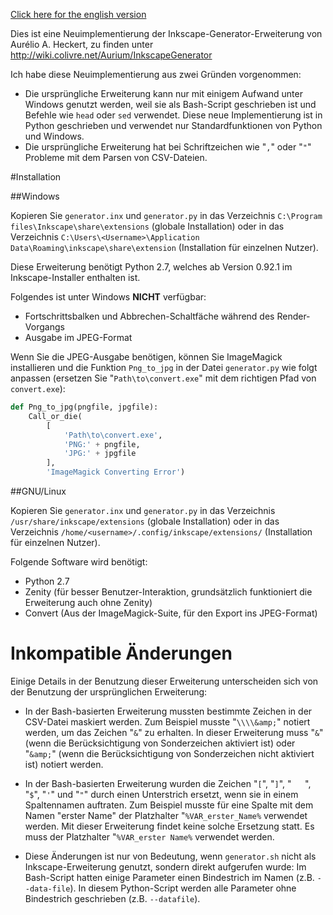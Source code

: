 [Click here for the english version](README.md)

Dies ist eine Neuimplementierung der Inkscape-Generator-Erweiterung von Aurélio
A. Heckert, zu finden unter <http://wiki.colivre.net/Aurium/InkscapeGenerator>

Ich habe diese Neuimplementierung aus zwei Gründen vorgenommen:

* Die ursprüngliche Erweiterung kann nur mit einigem Aufwand unter Windows
genutzt werden, weil sie als Bash-Script geschrieben ist und Befehle wie `head`
oder `sed` verwendet. Diese neue Implementierung ist in Python geschrieben und
verwendet nur Standardfunktionen von Python und Windows.
* Die ursprüngliche Erweiterung hat bei Schriftzeichen wie "`,`" oder "`"`"
Probleme mit dem Parsen von CSV-Dateien.

#Installation

##Windows

Kopieren Sie `generator.inx` und `generator.py` in das Verzeichnis
`C:\Program files\Inkscape\share\extensions`
(globale Installation) oder in das Verzeichnis
`C:\Users\<Username>\Application Data\Roaming\inkscape\share\extension`
(Installation für einzelnen Nutzer).

Diese Erweiterung benötigt Python 2.7, welches ab Version 0.92.1 im
Inkscape-Installer enthalten ist.

Folgendes ist unter Windows **NICHT** verfügbar:

* Fortschrittsbalken und Abbrechen-Schaltfäche während des Render-Vorgangs
* Ausgabe im JPEG-Format

Wenn Sie die JPEG-Ausgabe benötigen, können Sie ImageMagick installieren und die
Funktion `Png_to_jpg` in der Datei `generator.py` wie folgt anpassen (ersetzen
Sie "`Path\to\convert.exe`" mit dem richtigen Pfad von `convert.exe`):

```python
def Png_to_jpg(pngfile, jpgfile):
    Call_or_die(
        [
            'Path\to\convert.exe',
            'PNG:' + pngfile,
            'JPG:' + jpgfile
        ],
        'ImageMagick Converting Error')
```

##GNU/Linux

Kopieren Sie `generator.inx` und `generator.py` in das Verzeichnis
`/usr/share/inkscape/extensions`
(globale Installation) oder in das Verzeichnis
`/home/<username>/.config/inkscape/extensions/`
(Installation für einzelnen Nutzer).

Folgende Software wird benötigt:

* Python 2.7
* Zenity (für besser Benutzer-Interaktion, grundsätzlich funktioniert die
Erweiterung auch ohne Zenity)
* Convert (Aus der ImageMagick-Suite, für den Export ins JPEG-Format)

# Inkompatible Änderungen


Einige Details in der Benutzung dieser Erweiterung unterscheiden sich von der
Benutzung der ursprünglichen Erweiterung:

* In der Bash-basierten Erweiterung mussten bestimmte Zeichen in der CSV-Datei
maskiert werden. Zum Beispiel musste "`\\\\&amp;`" notiert werden, um das
Zeichen "`&`" zu erhalten. In dieser Erweiterung muss "`&`"
(wenn die Berücksichtigung von Sonderzeichen aktiviert ist) oder "`&amp;`"
(wenn die Berücksichtigung von Sonderzeichen nicht aktiviert ist) notiert
werden.

* In der Bash-basierten Erweiterung wurden die Zeichen "`[`", "`]`", "`   `",
"`$`", "`'`" und "`"`" durch einen Unterstrich ersetzt, wenn sie in einem
Spaltennamen auftraten. Zum Beispiel musste für eine Spalte mit dem Namen
"erster Name" der Platzhalter "`%VAR_erster_Name%` verwendet werden. Mit dieser
Erweiterung findet keine solche Ersetzung statt. Es muss der Platzhalter
"`%VAR_erster Name%` verwendet werden.

* Diese Änderungen ist nur von Bedeutung, wenn `generator.sh` nicht als
Inkscape-Erweiterung genutzt, sondern direkt aufgerufen wurde: Im Bash-Script
hatten einige Parameter einen Bindestrich im Namen (z.B. `--data-file`).
In diesem Python-Script werden alle Parameter ohne Bindestrich geschrieben
(z.B. `--datafile`).
